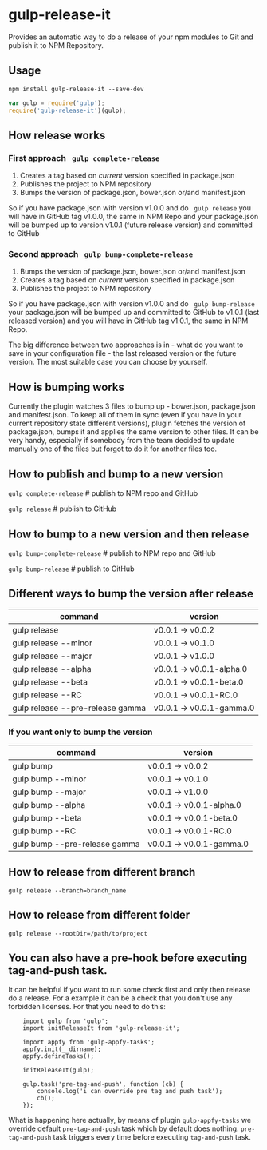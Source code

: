gulp-release-it
=============

Provides an automatic way to do a release of your npm modules to Git and publish it to NPM Repository.

## Usage
`npm install gulp-release-it --save-dev`

```javascript
var gulp = require('gulp');
require('gulp-release-it')(gulp);
```

## How release works

### First approach ``` gulp complete-release```

1. Creates a tag based on *current* version specified in package.json
2. Publishes the project to NPM repository 
3. Bumps the version of package.json, bower.json or/and manifest.json

So if you have package.json with version v1.0.0 and do ``` gulp release``` 
you will have in GitHub tag v1.0.0, the same in NPM Repo and your package.json 
will be bumped up to version v1.0.1 (future release version) and committed to GitHub

### Second approach ``` gulp bump-complete-release```

1. Bumps the version of package.json, bower.json or/and manifest.json
2. Creates a tag based on *current* version specified in package.json
3. Publishes the project to NPM repository 

So if you have package.json with version v1.0.0 and do ``` gulp bump-release``` 
your package.json will be bumped up and committed to GitHub to v1.0.1 (last released version) 
and you will have in GitHub tag v1.0.1, the same in NPM Repo.

The big difference between two approaches is in - what do you want to save in your configuration file -
the last released version or the future version. The most suitable case you can choose by yourself.

## How is bumping works

Currently the plugin watches 3 files to bump up - bower.json, package.json and manifest.json.
To keep all of them in sync (even if you have in your current repository state different versions),
plugin fetches the version of package.json, bumps it and applies the same version to other files.
It can be very handy, especially if somebody from the team decided to update manually one of the files but 
forgot to do it for another files too.

## How to publish and bump to a new version

```gulp complete-release``` # publish to NPM repo and GitHub

```gulp release``` # publish to GitHub

## How to bump  to a new version and then release

```gulp bump-complete-release``` # publish to NPM repo and GitHub

```gulp bump-release``` # publish to GitHub


## Different ways to bump the version after release

command                              | version
-------------------------------------|-----------------
gulp release                         | v0.0.1 -> v0.0.2 
gulp release --minor                 | v0.0.1 -> v0.1.0 
gulp release --major                 | v0.0.1 -> v1.0.0
gulp release --alpha                 | v0.0.1 -> v0.0.1-alpha.0
gulp release --beta                  | v0.0.1 -> v0.0.1-beta.0
gulp release --RC                    | v0.0.1 -> v0.0.1-RC.0
gulp release --pre-release gamma     | v0.0.1 -> v0.0.1-gamma.0

### If you want only to bump the version

command                              | version
-------------------------------------|-----------------
gulp bump                            | v0.0.1 -> v0.0.2 
gulp bump --minor                    | v0.0.1 -> v0.1.0 
gulp bump --major                    | v0.0.1 -> v1.0.0
gulp bump --alpha                    | v0.0.1 -> v0.0.1-alpha.0
gulp bump --beta                     | v0.0.1 -> v0.0.1-beta.0
gulp bump --RC                       | v0.0.1 -> v0.0.1-RC.0
gulp bump --pre-release gamma        | v0.0.1 -> v0.0.1-gamma.0
 
## How to release from different branch
 
```gulp release --branch=branch_name```

## How to release from different folder

```gulp release --rootDir=/path/to/project```

## You can also have a pre-hook before executing tag-and-push task.

It can be helpful if you want to run some check first and only then release do a release.
For a example it can be a check that you don't use any forbidden licenses.
For that you need to do this:

```
    import gulp from 'gulp';
    import initReleaseIt from 'gulp-release-it';
    
    import appfy from 'gulp-appfy-tasks';
    appfy.init(__dirname);
    appfy.defineTasks();
    
    initReleaseIt(gulp);
    
    gulp.task('pre-tag-and-push', function (cb) {
        console.log('i can override pre tag and push task');
        cb();
    });
```

What is happening here actually, by means of plugin `gulp-appfy-tasks` we
override default `pre-tag-and-push` task which by default does nothing. 
`pre-tag-and-push` task triggers every time before executing `tag-and-push`
task. 
  

